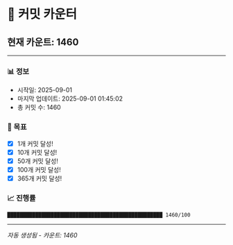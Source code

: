 # 🔢 커밋 카운터

## 현재 카운트: 1460

---

### 📊 정보
- 시작일: 2025-09-01
- 마지막 업데이트: 2025-09-01 01:45:02
- 총 커밋 수: 1460

### 🎯 목표
- [x] 1개 커밋 달성!
- [x] 10개 커밋 달성!
- [x] 50개 커밋 달성!
- [x] 100개 커밋 달성!
- [x] 365개 커밋 달성!

### 📈 진행률
```
██████████████████████████████████████████████████ 1460/100
```

---
*자동 생성됨 - 카운트: 1460*
